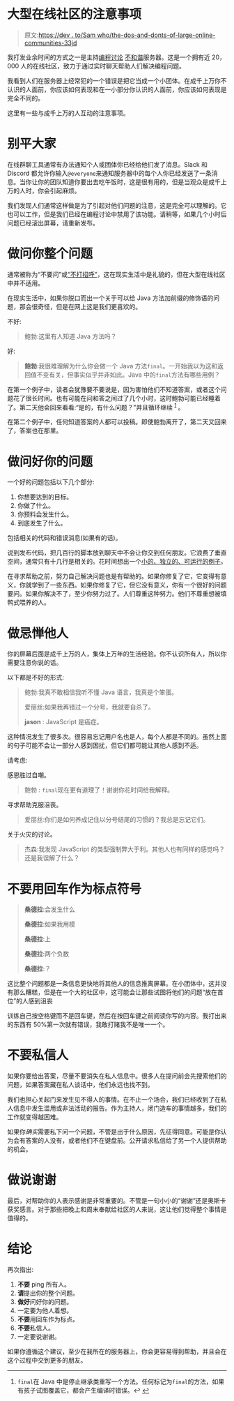# 大型在线社区的注意事项

> 原文:[https://dev . to/Sam who/the-dos-and-donts-of-large-online-communities-33jd](https://dev.to/samwho/the-dos-and-donts-of-large-online-communities-33jd)

我打发业余时间的方式之一是主持[编程讨论](https://invite.progdisc.club) [不和谐](https://discordapp.com/)服务器。这是一个拥有近 20，000 人的在线社区，致力于通过实时聊天帮助人们解决编程问题。

我看到人们在服务器上经常犯的一个错误是把它当成一个小团体。在成千上万你不认识的人面前，你应该如何表现和在一小部分你认识的人面前，你应该如何表现是完全不同的。

这里有一些与成千上万的人互动的注意事项。

# [](#dont-ping-everyone)**别**平大家

在线群聊工具通常有办法通知个人或团体你已经给他们发了消息。Slack 和 Discord 都允许你输入`@everyone`来通知服务器中的每个人你已经发送了一条消息。当你让你的团队知道你要出去吃午饭时，这是很有用的，但是当观众是成千上万的人时，你会引起麻烦。

我们发现人们通常这样做是为了引起对他们问题的注意，这是完全可以理解的。它也可以工作，但是我们已经在编程讨论中禁用了该功能。请稍等，如果几个小时后问题已经滚出屏幕，请重新发布。

# [](#do-ask-your-whole-question)**做**问你整个问题

通常被称为“不要问”或[“不打招呼”](http://www.nohello.com/)，这在现实生活中是礼貌的，但在大型在线社区中并不适用。

在现实生活中，如果你脱口而出一个关于可以给 Java 方法加前缀的修饰语的问题，那会很奇怪，但是在网上这是我们更喜欢的。

不好:

> 鲍勃:这里有人知道 Java 方法吗？

好:

> **鲍勃**:我很难理解为什么你会做一个 Java 方法`final`。一开始我以为这和返回值不变有关，但事实似乎并非如此。Java 中的`final`方法有哪些用例？

在第一个例子中，读者会犹豫要不要说是，因为害怕他们不知道答案，或者这个问题花了很长时间。也有可能在问和答之间过了几个小时，这时鲍勃可能已经睡着了。第二天他会回来看看:“是的，有什么问题？”并且循环继续 <sup id="fnref1">[1](#fn1)</sup> 。

在第二个例子中，任何知道答案的人都可以投稿。即使鲍勃离开了，第二天又回来了，答案也在那里。

# [](#do-ask-your-question-well)**做**问好你的问题

一个好的问题包括以下几个部分:

1.  你想要达到的目标。
2.  你做了什么。
3.  你预料会发生什么。
4.  到底发生了什么。

包括相关的代码和错误消息(如果有的话)。

说到发布代码，把几百行的脚本放到聊天中不会让你交到任何朋友。它浪费了垂直空间，通常只有十几行是相关的。花时间想出一个[小的、独立的、可运行的例子](http://sscce.org/)。

在寻求帮助之前，努力自己解决问题也是有帮助的。如果你修复了它，它变得有意义，你就学到了一些东西。如果你修复了它，但它没有意义，你有一个很好的问题要问。如果你解决不了，至少你努力过了。人们尊重这种努力。他们不尊重想被填鸭式喂养的人。

# [](#do-be-mindful-of-others)**做**忌惮他人

你的屏幕后面是成千上万的人，集体上万年的生活经验。你不认识所有人，所以你需要注意你说的话。

以下都是不好的形式:

> 鲍勃:我真不敢相信我听不懂 Java 语言，我真是个笨蛋。
> 
> 爱丽丝:如果我再错过一个分号，我就要自杀了。
> 
> **jason** : JavaScript 是癌症。

这种情况发生了很多次。很容易忘记用户名也是人，每个人都是不同的。虽然上面的句子可能不会让一部分人感到困扰，但它们都可能让其他人感到不适。

请考虑:

感恩胜过自嘲。

> 鲍勃 : `final`现在更有道理了！谢谢你花时间给我解释。

寻求帮助克服沮丧。

> 爱丽丝:你们是如何养成记住以分号结尾的习惯的？我总是忘记它们。

关于火灾的讨论。

> 杰森:我发现 JavaScript 的类型强制弊大于利。其他人也有同样的感觉吗？还是我误解了什么？

# [](#dont-use-enter-as-punctuation)**不要用回车作为标点符号**

> **桑德拉**:会发生什么
> 
> **桑德拉**:如果我用模
> 
> **桑德拉**:上
> 
> **桑德拉**:两个负数
> 
> **桑德拉**:？

这比整个问题都是一条信息更快地将其他人的信息推离屏幕。在小团体中，这并没有那么糟糕，但是在一个大的社区中，这可能会让那些试图将他们的问题“放在首位”的人感到沮丧

训练自己按空格键而不是回车键，然后在按回车键之前阅读你写的内容。我打出来的东西有 50%第一次就有错误，我敢打赌我不是唯一一个。

# [](#dont-private-message-people)**不要**私信人

如果你要给出答案，尽量不要消失在私人信息中。很多人在提问前会先搜索他们的问题，如果答案藏在私人谈话中，他们永远也找不到。

我们也担心关起门来发生见不得人的事情。在不止一个场合，我们已经收到了在私人信息中发生滥用或非法活动的报告。作为主持人，闭门造车的事情越多，我们的工作就变得越困难。

如果你*确实*需要私下问一个问题，不管是出于什么原因，先征得同意。可能是你认为会有答案的人没有，或者他们不在键盘前。公开请求私信给了另一个人提供帮助的机会。

# [](#do-say-thank-you)**做**说谢谢

最后，对帮助你的人表示感谢是非常重要的。不管是一句小小的“谢谢”还是奥斯卡获奖感言。对于那些把晚上和周末奉献给社区的人来说，这让他们觉得整个事情是值得的。

# [](#conclusion)结论

再次指出:

1.  **不要** ping 所有人。
2.  **请**提出你的整个问题。
3.  **做好**问好你的问题。
4.  一定要为他人着想。
5.  **不要**用回车作为标点。
6.  **不要**私信人。
7.  一定要说谢谢。

如果你遵循这个建议，至少在我所在的服务器上，你会更容易得到帮助，并且会在这个过程中交到更多的朋友。

* * *

1.  `final`在 Java 中是停止继承类重写一个方法。任何标记为`final`的方法，如果有孩子试图覆盖它，都会产生编译时错误。↩ [↩](#fnref1)